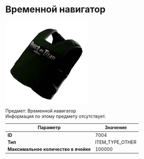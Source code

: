 # Временной навигатор

![Item Image](../img/7004.webp?raw=true)

Предмет: Временной навигатор<br>Информация по этому предмету отсутствует.


| Параметр | Значение |
|----------|----------|
| **ID** | 7004 |
| **Тип** | ITEM_TYPE_OTHER |
| **Максимальное количество в ячейке** | 100000 |

